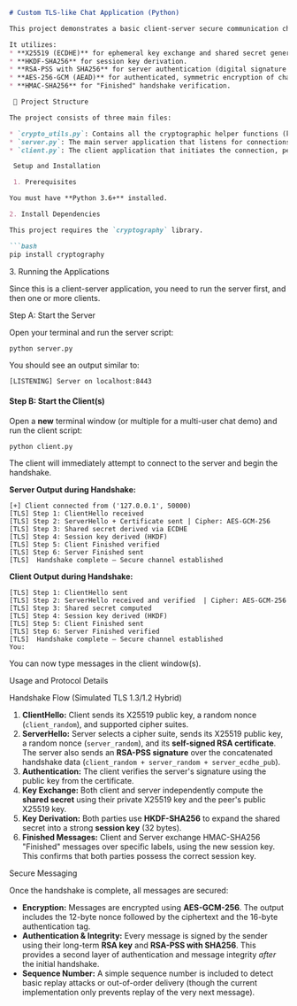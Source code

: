 

````markdown
# Custom TLS-like Chat Application (Python)

This project demonstrates a basic client-server secure communication channel implemented in Python, using the `cryptography` library to simulate key aspects of a **TLS handshake** and secure messaging.

It utilizes:
* **X25519 (ECDHE)** for ephemeral key exchange and shared secret generation.
* **HKDF-SHA256** for session key derivation.
* **RSA-PSS with SHA256** for server authentication (digital signature on the handshake).
* **AES-256-GCM (AEAD)** for authenticated, symmetric encryption of chat messages.
* **HMAC-SHA256** for "Finished" handshake verification.

 📁 Project Structure

The project consists of three main files:

* `crypto_utils.py`: Contains all the cryptographic helper functions (key generation, ECDHE, signing, HKDF, AES-GCM) built on top of the `cryptography` library.
* `server.py`: The main server application that listens for connections, performs the handshake, and handles encrypted chat messages.
* `client.py`: The client application that initiates the connection, performs the handshake, and allows a user to send and receive encrypted messages.

 Setup and Installation

 1. Prerequisites

You must have **Python 3.6+** installed.

2. Install Dependencies

This project requires the `cryptography` library.

```bash
pip install cryptography
````

 3\. Running the Applications

Since this is a client-server application, you need to run the server first, and then one or more clients.

 Step A: Start the Server

Open your terminal and run the server script:

```bash
python server.py
```

You should see an output similar to:

```
[LISTENING] Server on localhost:8443
```

#### Step B: Start the Client(s)

Open a **new** terminal window (or multiple for a multi-user chat demo) and run the client script:

```bash
python client.py
```

The client will immediately attempt to connect to the server and begin the handshake.

**Server Output during Handshake:**

```
[+] Client connected from ('127.0.0.1', 50000)
[TLS] Step 1: ClientHello received
[TLS] Step 2: ServerHello + Certificate sent | Cipher: AES-GCM-256
[TLS] Step 3: Shared secret derived via ECDHE
[TLS] Step 4: Session key derived (HKDF)
[TLS] Step 5: Client Finished verified 
[TLS] Step 6: Server Finished sent 
[TLS]  Handshake complete — Secure channel established
```

**Client Output during Handshake:**

```
[TLS] Step 1: ClientHello sent
[TLS] Step 2: ServerHello received and verified  | Cipher: AES-GCM-256
[TLS] Step 3: Shared secret computed
[TLS] Step 4: Session key derived (HKDF)
[TLS] Step 5: Client Finished sent 
[TLS] Step 6: Server Finished verified 
[TLS]  Handshake complete — Secure channel established
You:
```

You can now type messages in the client window(s).

 Usage and Protocol Details

Handshake Flow (Simulated TLS 1.3/1.2 Hybrid)

1.  **ClientHello:** Client sends its X25519 public key, a random nonce (`client_random`), and supported cipher suites.
2.  **ServerHello:** Server selects a cipher suite, sends its X25519 public key, a random nonce (`server_random`), and its **self-signed RSA certificate**. The server also sends an **RSA-PSS signature** over the concatenated handshake data (`client_random + server_random + server_ecdhe_pub`).
3.  **Authentication:** The client verifies the server's signature using the public key from the certificate.
4.  **Key Exchange:** Both client and server independently compute the **shared secret** using their private X25519 key and the peer's public X25519 key.
5.  **Key Derivation:** Both parties use **HKDF-SHA256** to expand the shared secret into a strong **session key** (32 bytes).
6.  **Finished Messages:** Client and Server exchange HMAC-SHA256 "Finished" messages over specific labels, using the new session key. This confirms that both parties possess the correct session key.

Secure Messaging

Once the handshake is complete, all messages are secured:

  * **Encryption:** Messages are encrypted using **AES-GCM-256**. The output includes the 12-byte nonce followed by the ciphertext and the 16-byte authentication tag.
  * **Authentication & Integrity:** Every message is signed by the sender using their long-term **RSA key** and **RSA-PSS with SHA256**. This provides a second layer of authentication and message integrity *after* the initial handshake.
  * **Sequence Number:** A simple sequence number is included to detect basic replay attacks or out-of-order delivery (though the current implementation only prevents replay of the very next message).

<!-- end list -->

```
```